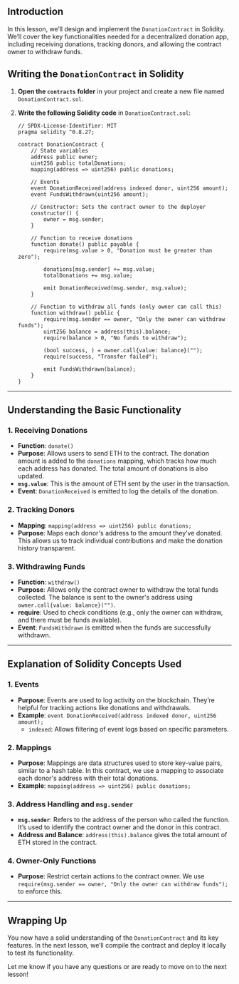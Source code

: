 ## Introduction

In this lesson, we’ll design and implement the `DonationContract` in Solidity. We’ll cover the key functionalities needed for a decentralized donation app, including receiving donations, tracking donors, and allowing the contract owner to withdraw funds.

## Writing the `DonationContract` in Solidity

1. **Open the `contracts` folder** in your project and create a new file named `DonationContract.sol`.
2. **Write the following Solidity code** in `DonationContract.sol`:

   ```solidity
   // SPDX-License-Identifier: MIT
   pragma solidity ^0.8.27;

   contract DonationContract {
       // State variables
       address public owner;
       uint256 public totalDonations;
       mapping(address => uint256) public donations;

       // Events
       event DonationReceived(address indexed donor, uint256 amount);
       event FundsWithdrawn(uint256 amount);

       // Constructor: Sets the contract owner to the deployer
       constructor() {
           owner = msg.sender;
       }

       // Function to receive donations
       function donate() public payable {
           require(msg.value > 0, "Donation must be greater than zero");

           donations[msg.sender] += msg.value;
           totalDonations += msg.value;

           emit DonationReceived(msg.sender, msg.value);
       }

       // Function to withdraw all funds (only owner can call this)
       function withdraw() public {
           require(msg.sender == owner, "Only the owner can withdraw funds");
           uint256 balance = address(this).balance;
           require(balance > 0, "No funds to withdraw");

           (bool success, ) = owner.call{value: balance}("");
           require(success, "Transfer failed");

           emit FundsWithdrawn(balance);
       }
   }
   ```

---

## Understanding the Basic Functionality

### 1. Receiving Donations
- **Function**: `donate()`
- **Purpose**: Allows users to send ETH to the contract. The donation amount is added to the `donations` mapping, which tracks how much each address has donated. The total amount of donations is also updated.
- **`msg.value`**: This is the amount of ETH sent by the user in the transaction.
- **Event**: `DonationReceived` is emitted to log the details of the donation.

### 2. Tracking Donors
- **Mapping**: `mapping(address => uint256) public donations;`
- **Purpose**: Maps each donor's address to the amount they’ve donated. This allows us to track individual contributions and make the donation history transparent.

### 3. Withdrawing Funds
- **Function**: `withdraw()`
- **Purpose**: Allows only the contract owner to withdraw the total funds collected. The balance is sent to the owner's address using `owner.call{value: balance}("")`.
- **require**: Used to check conditions (e.g., only the owner can withdraw, and there must be funds available).
- **Event**: `FundsWithdrawn` is emitted when the funds are successfully withdrawn.

---

## Explanation of Solidity Concepts Used

### 1. **Events**
- **Purpose**: Events are used to log activity on the blockchain. They’re helpful for tracking actions like donations and withdrawals.
- **Example**: `event DonationReceived(address indexed donor, uint256 amount);`
  - `indexed`: Allows filtering of event logs based on specific parameters.

### 2. **Mappings**
- **Purpose**: Mappings are data structures used to store key-value pairs, similar to a hash table. In this contract, we use a mapping to associate each donor's address with their total donations.
- **Example**: `mapping(address => uint256) public donations;`

### 3. **Address Handling and `msg.sender`**
- **`msg.sender`**: Refers to the address of the person who called the function. It’s used to identify the contract owner and the donor in this contract.
- **Address and Balance**: `address(this).balance` gives the total amount of ETH stored in the contract.

### 4. **Owner-Only Functions**
- **Purpose**: Restrict certain actions to the contract owner. We use `require(msg.sender == owner, "Only the owner can withdraw funds");` to enforce this.

---

## Wrapping Up

You now have a solid understanding of the `DonationContract` and its key features. In the next lesson, we’ll compile the contract and deploy it locally to test its functionality.

Let me know if you have any questions or are ready to move on to the next lesson!